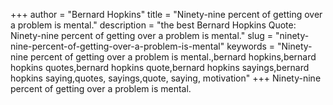 +++
author = "Bernard Hopkins"
title = "Ninety-nine percent of getting over a problem is mental."
description = "the best Bernard Hopkins Quote: Ninety-nine percent of getting over a problem is mental."
slug = "ninety-nine-percent-of-getting-over-a-problem-is-mental"
keywords = "Ninety-nine percent of getting over a problem is mental.,bernard hopkins,bernard hopkins quotes,bernard hopkins quote,bernard hopkins sayings,bernard hopkins saying,quotes, sayings,quote, saying, motivation"
+++
Ninety-nine percent of getting over a problem is mental.
